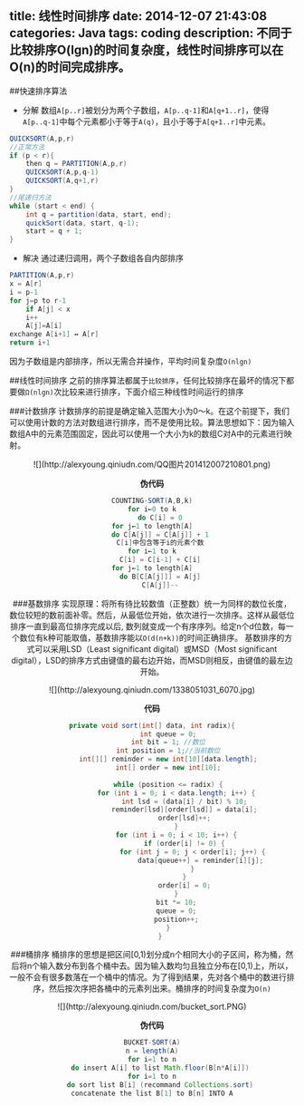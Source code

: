title: 线性时间排序
date: 2014-12-07 21:43:08
categories: Java
tags: coding
description: 不同于比较排序O(lgn)的时间复杂度，线性时间排序可以在O(n)的时间完成排序。
---

##快速排序算法
* 分解 
数组`A[p..r]`被划分为两个子数组，`A[p..q-1]`和`A[q+1..r]`，使得`A[p..q-1]`中每个元素都小于等于`A(q)`，且小于等于`A[q+1..r]`中元素。
```java
QUICKSORT(A,p,r)
//正常方法
if (p < r){
    then q = PARTITION(A,p,r)
    QUICKSORT(A,p,q-1)
    QUICKSORT(A,q+1,r)
}
//尾递归方法
while (start < end) {
	int q = partition(data, start, end);
	quickSort(data, start, q-1);
	start = q + 1;
}
```
* 解决
通过递归调用，两个子数组各自内部排序
```java
PARTITION(A,p,r)
x = A[r]
i = p-1
for j=p to r-1
    if A[j] < x
    i++
    A[j]=A[i]
exchange A[i+1] ↔ A[r]
return i+1
```
因为子数组是内部排序，所以无需合并操作，平均时间复杂度`O(nlgn)`

##线性时间排序
之前的排序算法都属于`比较排序`，任何比较排序在最坏的情况下都要做`Ω(nlgn)`次比较来进行排序，下面介绍三种线性时间运行的排序

###计数排序
计数排序的前提是确定输入范围大小为0～k。在这个前提下，我们可以使用计数的方法对数组进行排序，而不是使用比较。算法思想如下：因为输入数组A中的元素范围固定，因此可以使用一个大小为k的数组C对A中的元素进行映射。
<center>![](http://alexyoung.qiniudn.com/QQ图片201412007210801.png)<center/>

**伪代码**
```java
COUNTING-SORT(A,B,k)
for i←0 to k
    do C[i] = 0
for j←1 to length[A]
    do C[A[j]] = C[A[j]] + 1
    C[i]中包含等于i的元素个数
for i←1 to k
    C[i] = C[i-1] + C[i]
for j←1 to length[A]
    do B[C[A[j]]] = A[j]
    C[A[j]]--
```

###基数排序
实现原理：将所有待比较数值（正整数）统一为同样的数位长度，数位较短的数前面补零。然后，从最低位开始，依次进行一次排序。这样从最低位排序一直到最高位排序完成以后, 数列就变成一个有序序列。给定n个d位数，每一个数位有k种可能取值，基数排序能以`O(d(n+k))`的时间正确排序。
基数排序的方式可以采用LSD（Least significant digital）或MSD（Most significant digital），LSD的排序方式由键值的最右边开始，而MSD则相反，由键值的最左边开始。
<center>![](http://alexyoung.qiniudn.com/1338051031_6070.jpg)<center/>

**代码**
```java
private void sort(int[] data, int radix){
		int queue = 0;
		int bit = 1; //数位
		int position = 1;//当前数位
		int[][] reminder = new int[10][data.length];
		int[] order = new int[10];
		
		while (position <= radix) {
			for (int i = 0; i < data.length; i++) {
				int lsd = (data[i] / bit) % 10;
				reminder[lsd][order[lsd]] = data[i];
				order[lsd]++;
			}
			for (int i = 0; i < 10; i++) {
				if (order[i] != 0) {
					for (int j = 0; j < order[i]; j++) {
						data[queue++] = reminder[i][j];
					}
				}
				order[i] = 0;
			}
			bit *= 10;
			queue = 0;
			position++;
		}
	}
```
###桶排序
桶排序的思想是把区间[0,1)划分成n个相同大小的子区间，称为桶，然后将n个输入数分布到各个桶中去。因为输入数均匀且独立分布在[0,1)上，所以，一般不会有很多数落在一个桶中的情况。为了得到结果，先对各个桶中的数进行排序，然后按次序把各桶中的元素列出来。桶排序的时间复杂度为`O(n)`
<center>![](http://alexyoung.qiniudn.com/bucket_sort.PNG)<center/>

**伪代码**
```JAVA
BUCKET-SORT(A)
n = length(A)
for i=1 to n
    do insert A[i] to list Math.floor(B[n*A[i]])
for i=1 to n
    do sort list B[i] (recommand Collections.sort)
concatenate the list B[1] to B[n] INTO A
```